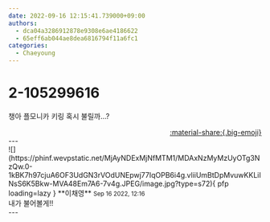 ```yaml
---
date: 2022-09-16 12:15:41.739000+09:00
authors:
  - dca04a3286912878e9308e6ae4186622
  - 65eff6ab044ae8dea6816794f11a6fc1
categories:
  - Chaeyoung
---
```


# 2-105299616

<div class="post-container" markdown="1">
<div class="content-container md-sidebar__scrollwrap" markdown="1">

챙아 플모니카 키링 혹시 불릴까...?

</div>
</div>

<div style="text-align: right;" markdown="1">
<a href="https://weverse.io/fromis9/fanpost/2-105299616" style="text-align: right;">:material-share:{.big-emoji}</a>
</div>
---

<div class="comments-container md-sidebar__scrollwrap" markdown="1">
<div class="comment" markdown="1">
<div class='id-container' markdown="1">
![](https://phinf.wevpstatic.net/MjAyNDExMjNfMTM1/MDAxNzMyMzUyOTg3NzQw.0-1kBK7h97cjuA6OF3UdGN3rVOdUNEpwj77IqOPB6i4g.vliiUmBtDpMvuwKKLiINsS6K5Bkw-MVA48Em7A6-7v4g.JPEG/image.jpg?type=s72){ pfp loading=lazy }
**<span class="artist">이채영</span>** <small>Sep 16 2022, 12:16</small><br>
</div>
<div class='comment-body' markdown="1">
내가 불어볼게!!
</div>
</div>
</div>
---
